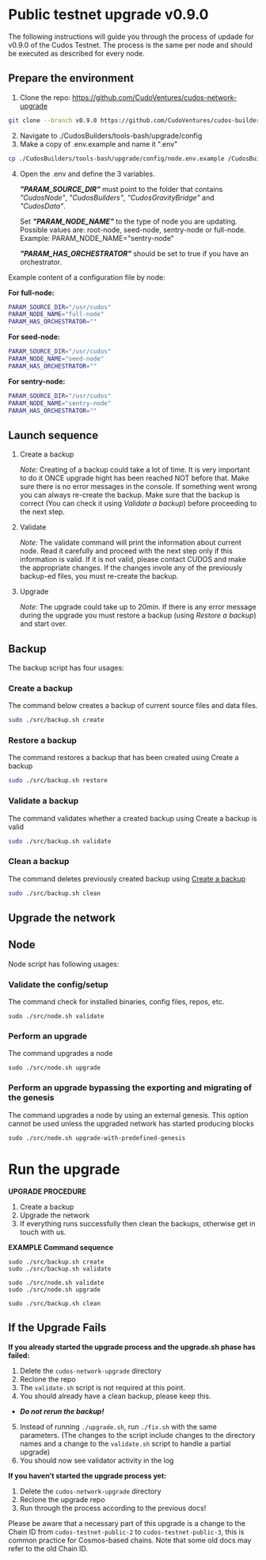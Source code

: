 # Public testnet upgrade v0.9.0

The following instructions will guide you through the process of updade for v0.9.0 of the Cudos Testnet. The process is the same per node and should be executed as described for every node.


## Prepare the environment

1. Clone the repo: https://github.com/CudoVentures/cudos-network-upgrade
```bash
git clone --branch v0.9.0 https://github.com/CudoVentures/cudos-builders.git CudosBuilders
```
2. Navigate to ./CudosBuilders/tools-bash/upgrade/config
3. Make a copy of .env.example and name it ".env"
```bash
cp ./CudosBuilders/tools-bash/upgrade/config/node.env.example /CudosBuilders/tools-bash/upgrade/config/node.env
```
4. Open the .env and define the 3 variables.  <p><em>**"PARAM_SOURCE_DIR"**</em> must point to the folder that contains <em>"CudosNode"</em>, <em>"CudosBuilders"</em>, <em>"CudosGravityBridge"</em> and <em>"CudosData"</em>. </p> <p>Set <em>**"PARAM_NODE_NAME"**</em> to the type of node you are updating. Possible values are: root-node, seed-node, sentry-node or full-node. Example: PARAM_NODE_NAME="sentry-node"</p> <p><em>**"PARAM_HAS_ORCHESTRATOR"**</em> should be set to true if you have an orchestrator. </p>

Example content of a configuration file by node: 

**For full-node:**
```bash
PARAM_SOURCE_DIR="/usr/cudos"
PARAM_NODE_NAME="full-node"
PARAM_HAS_ORCHESTRATOR=""
```

**For seed-node:**
```bash
PARAM_SOURCE_DIR="/usr/cudos"
PARAM_NODE_NAME="seed-node"
PARAM_HAS_ORCHESTRATOR=""
```

**For sentry-node:**
```bash
PARAM_SOURCE_DIR="/usr/cudos"
PARAM_NODE_NAME="sentry-node"
PARAM_HAS_ORCHESTRATOR=""
```

## Launch sequence

1. Create a backup
    
    <em>Note:</em> Creating of a backup could take a lot of time. It is very important to do it ONCE upgrade hight has been reached NOT before that. Make sure there is no error messages in the console. If something went wrong you can always re-create the backup. Make sure that the backup is correct (You can check it using <em>Validate a backup</em>) before proceeding to the next step.

2. Validate

    <em>Note:</em> The validate command will print the information about current node. Read it carefully and proceed with the next step only if this information is valid. If it is not valid, please contact CUDOS and make the appropriate changes. If the changes invole any of the previously backup-ed files, you must re-create the backup.

3. Upgrade

    <em>Note: </em> The upgrade could take up to 20min. If there is any error message during the upgrade you must restore a backup (using <em>Restore a backup</em>) and start over.



## Backup
The backup script has four usages:

### Create a backup
The command below creates a backup of current source files and data files.
``` bash
sudo ./src/backup.sh create
``` 

### Restore a backup
The command restores a backup that has been created using Create a backup
``` bash
sudo ./src/backup.sh restore
```

### Validate a backup
The command validates whether a created backup using Create a backup is valid
``` bash
sudo ./src/backup.sh validate
``` 

### Clean a backup
The command deletes previously created backup using [Create a backup](##Create-a-backup)
``` bash
sudo ./src/backup.sh clean
```

## Upgrade the network

## Node

Node script has following usages:

### Validate the config/setup
The command check for installed binaries, config files, repos, etc.
```
sudo ./src/node.sh validate
```

### Perform an upgrade
The command upgrades a node
```
sudo ./src/node.sh upgrade
```

### Perform an upgrade bypassing the exporting and migrating of the genesis
The command upgrades a node by using an external genesis. This option cannot be used unless the upgraded network has started producing blocks
```
sudo ./src/node.sh upgrade-with-predefined-genesis
```


# Run the upgrade

**UPGRADE PROCEDURE**

1. Create a backup
2. Upgrade the network
3. If everything runs successfully then clean the backups, otherwise get in touch with us.


**EXAMPLE Command sequence**

```
sudo ./src/backup.sh create 
sudo ./src/backup.sh validate

sudo ./src/node.sh validate
sudo ./src/node.sh upgrade

sudo ./src/backup.sh clean
```


## If the Upgrade Fails
**If you already started the upgrade process and the upgrade.sh phase has failed:**
1. Delete the `cudos-network-upgrade` directory
2. Reclone the repo
3. The `validate.sh` script is not required at this point.
4. You should already have a clean backup, please keep this.
- <em>  **Do not rerun the backup!** </em>
5. Instead of running `./upgrade.sh`, run `./fix.sh` with the same parameters.
(The changes to the script include changes to the directory names and a change to the `validate.sh` script to handle a partial upgrade)
6. You should now see validator activity in the log

**If you haven’t started the upgrade process yet:**
1. Delete the `cudos-network-upgrade` directory
2. Reclone the upgrade repo
3. Run through the process according to the previous docs!

Please be aware that a necessary part of this upgrade is a change to the Chain ID from `cudos-testnet-public-2` to `cudos-testnet-public-3`, this is common practice for Cosmos-based chains. Note that some old docs may refer to the old Chain ID.
    
